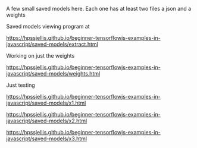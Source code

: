 A few small saved models here. Each one has at least two files a json and a weights


Saved models viewing program at 

https://hpssjellis.github.io/beginner-tensorflowjs-examples-in-javascript/saved-models/extract.html


Working on just the weights 

https://hpssjellis.github.io/beginner-tensorflowjs-examples-in-javascript/saved-models/weights.html

Just testing   


https://hpssjellis.github.io/beginner-tensorflowjs-examples-in-javascript/saved-models/x1.html


https://hpssjellis.github.io/beginner-tensorflowjs-examples-in-javascript/saved-models/x2.html


https://hpssjellis.github.io/beginner-tensorflowjs-examples-in-javascript/saved-models/x3.html
